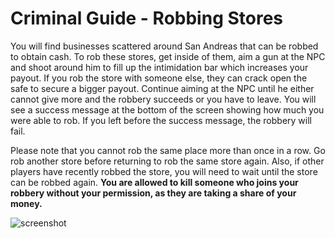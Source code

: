 # Criminal Guide - Robbing Stores

You will find businesses scattered around San Andreas that can be robbed to obtain cash. To rob these stores, get inside of them, aim a gun at the NPC and shoot around him to fill up the intimidation bar which increases your payout. 
If you rob the store with someone else, they can crack open the safe to secure a bigger payout. Continue aiming at the NPC until he either cannot give more and the robbery succeeds or you have to leave. 
You will see a success message at the bottom of the screen showing how much you were able to rob. If you left before the success message, the robbery will fail. 

Please note that you cannot rob the same place more than once in a row. Go rob another store before returning to rob the same store again. Also, if other players have recently robbed the store, you will need to wait until the store can be robbed again.
**You are allowed to kill someone who joins your robbery without your permission, as they are taking a share of your money.**

![screenshot](/wiki-content/criminal/robbing.jpg)
